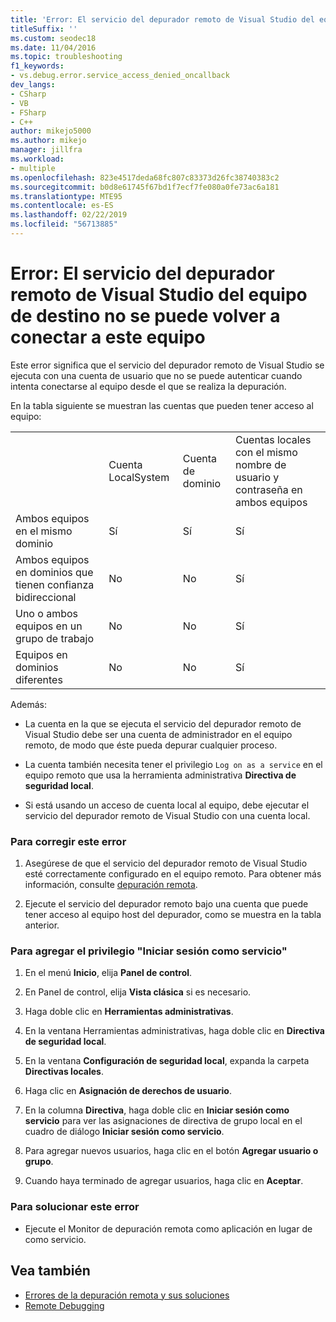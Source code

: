 ```yaml
---
title: 'Error: El servicio del depurador remoto de Visual Studio del equipo de destino no se puede volver a conectar a este equipo'
titleSuffix: ''
ms.custom: seodec18
ms.date: 11/04/2016
ms.topic: troubleshooting
f1_keywords:
- vs.debug.error.service_access_denied_oncallback
dev_langs:
- CSharp
- VB
- FSharp
- C++
author: mikejo5000
ms.author: mikejo
manager: jillfra
ms.workload:
- multiple
ms.openlocfilehash: 823e4517deda68fc807c83373d26fc38740383c2
ms.sourcegitcommit: b0d8e61745f67bd1f7ecf7fe080a0fe73ac6a181
ms.translationtype: MTE95
ms.contentlocale: es-ES
ms.lasthandoff: 02/22/2019
ms.locfileid: "56713885"
---
```

# <a name="error-the-visual-studio-remote-debugger-service-on-the-target-computer-cannot-connect-back-to-this-computer"></a>Error: El servicio del depurador remoto de Visual Studio del equipo de destino no se puede volver a conectar a este equipo
Este error significa que el servicio del depurador remoto de Visual Studio se ejecuta con una cuenta de usuario que no se puede autenticar cuando intenta conectarse al equipo desde el que se realiza la depuración.

 En la tabla siguiente se muestran las cuentas que pueden tener acceso al equipo:

|||||
|-|-|-|-|
||Cuenta LocalSystem|Cuenta de dominio|Cuentas locales con el mismo nombre de usuario y contraseña en ambos equipos|
|Ambos equipos en el mismo dominio|Sí|Sí|Sí|
|Ambos equipos en dominios que tienen confianza bidireccional|No|No|Sí|
|Uno o ambos equipos en un grupo de trabajo|No|No|Sí|
|Equipos en dominios diferentes|No|No|Sí|

 Además:

-   La cuenta en la que se ejecuta el servicio del depurador remoto de Visual Studio debe ser una cuenta de administrador en el equipo remoto, de modo que éste pueda depurar cualquier proceso.

-   La cuenta también necesita tener el privilegio `Log on as a service` en el equipo remoto que usa la herramienta administrativa **Directiva de seguridad local**.

-   Si está usando un acceso de cuenta local al equipo, debe ejecutar el servicio del depurador remoto de Visual Studio con una cuenta local.

### <a name="to-correct-this-error"></a>Para corregir este error

1.  Asegúrese de que el servicio del depurador remoto de Visual Studio esté correctamente configurado en el equipo remoto. Para obtener más información, consulte [depuración remota](../debugger/remote-debugging.md).

2.  Ejecute el servicio del depurador remoto bajo una cuenta que puede tener acceso al equipo host del depurador, como se muestra en la tabla anterior.

### <a name="to-add-log-on-as-a-service-privilege"></a>Para agregar el privilegio "Iniciar sesión como servicio"

1.  En el menú **Inicio**, elija **Panel de control**.

2.  En Panel de control, elija **Vista clásica** si es necesario.

3.  Haga doble clic en **Herramientas administrativas**.

4.  En la ventana Herramientas administrativas, haga doble clic en **Directiva de seguridad local**.

5.  En la ventana **Configuración de seguridad local**, expanda la carpeta **Directivas locales**.

6.  Haga clic en **Asignación de derechos de usuario**.

7.  En la columna **Directiva**, haga doble clic en **Iniciar sesión como servicio** para ver las asignaciones de directiva de grupo local en el cuadro de diálogo **Iniciar sesión como servicio**.

8.  Para agregar nuevos usuarios, haga clic en el botón **Agregar usuario o grupo**.

9. Cuando haya terminado de agregar usuarios, haga clic en **Aceptar**.

### <a name="to-work-around-this-error"></a>Para solucionar este error

-   Ejecute el Monitor de depuración remota como aplicación en lugar de como servicio.

## <a name="see-also"></a>Vea también
- [Errores de la depuración remota y sus soluciones](../debugger/remote-debugging-errors-and-troubleshooting.md)
- [Remote Debugging](../debugger/remote-debugging.md)